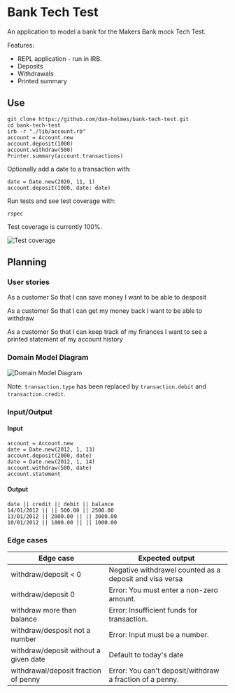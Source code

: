 # Bank Tech Test

An application to model a bank for the Makers Bank mock Tech Test.

Features:
 - REPL application - run in IRB.
 - Deposits
 - Withdrawals 
 - Printed summary

 ## Use

 ```shell
git clone https://github.com/dan-holmes/bank-tech-test.git
cd bank-tech-test
irb -r "./lib/account.rb"
account = Account.new
account.deposit(1000)
account.withdraw(500)
Printer.summary(account.transactions)
 ```

Optionally add a date to a transaction with:

```shell
date = Date.new(2020, 11, 1)
account.deposit(1000, date: date)
```

Run tests and see test coverage with:

```shell
rspec
```

Test coverage is currently 100%.

![Test coverage](https://i.imgur.com/9Divn3G.png)

## Planning

### User stories

As a customer
So that I can save money
I want to be able to desposit

As a customer
So that I can get my money back
I want to be able to withdraw

As a customer
So that I can keep track of my finances
I want to see a printed statement of my account history

### Domain Model Diagram

![Domain Model Diagram](https://i.imgur.com/peHaEJb.png)

Note: ``transaction.type`` has been replaced by ``transaction.debit`` and ``transaction.credit``.

### Input/Output

#### Input
```
account = Account.new
date = Date.new(2012, 1, 13)
account.deposit(2000, date)
date = Date.new(2012, 1, 14)
account.withdraw(500, date)
account.statement
```

#### Output

```
date || credit || debit || balance
14/01/2012 || || 500.00 || 2500.00
13/01/2012 || 2000.00 || || 3000.00
10/01/2012 || 1000.00 || || 1000.00
```

### Edge cases

| Edge case | Expected output |
|-----------|-----------------|
| withdraw/deposit < 0 | Negative withdrawel counted as a deposit and visa versa|
| withdraw/deposit 0 | Error: You must enter a non-zero amount.|
| withdraw more than balance | Error: Insufficient funds for transaction.| 
| withdraw/desposit not a number | Error: Input must be a number. |
| withdraw/deposit without a given date | Default to today's date |
| withdrawal/deposit fraction of penny | Error: You can't deposit/withdraw a fraction of a penny. |
